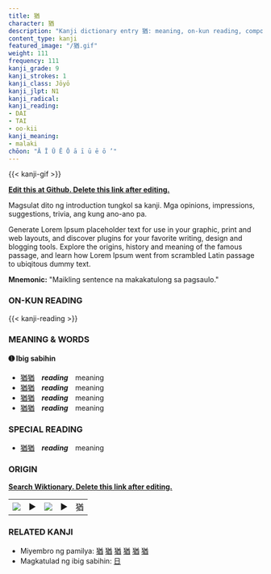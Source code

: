 ```yaml
---
title: 猶
character: 猶
description: "Kanji dictionary entry 猶: meaning, on-kun reading, compounds, origin, related kanji"
content_type: kanji
featured_image: "/猶.gif"
weight: 111
frequency: 111
kanji_grade: 9
kanji_strokes: 1
kanji_class: Jōyō
kanji_jlpt: N1
kanji_radical: 
kanji_reading: 
- DAI
- TAI
- oo-kii
kanji_meaning:
- malaki
chōon: "Ā Ī Ū Ē Ō ā ī ū ē ō ’"
---
```

[//]: # (Don't edit the line below. Kanji animated GIF code is automatically generated.)
{{< kanji-gif >}}

[//]: # (Edit below this line.)

**[Edit this at Github. Delete this link after editing.](https://github.com/tim0g/tim/tree/main/content/kanji/猶/index.md)**

Magsulat dito ng introduction tungkol sa kanji. Mga opinions, impressions, suggestions, trivia, ang kung ano-ano pa.

Generate Lorem Ipsum placeholder text for use in your graphic, print and web layouts, and discover plugins for your favorite writing, design and blogging tools. Explore the origins, history and meaning of the famous passage, and learn how Lorem Ipsum went from scrambled Latin passage to ubiqitous dummy text.
 
**Mnemonic:** "Maikling sentence na makakatulong sa pagsaulo."

### ON-KUN READING

[//]: # (Don't edit the line below. ON-KUN READING code is automatically generated.)
{{< kanji-reading >}}

### MEANING & WORDS

#### ➊ **Ibig sabihin**
  - [猶](../猶)[猶](../猶)　***reading***　meaning
  - [猶](../猶)[猶](../猶)　***reading***　meaning
  - [猶](../猶)[猶](../猶)　***reading***　meaning
  - [猶](../猶)[猶](../猶)　***reading***　meaning

### SPECIAL READING
  - [猶](../猶)[猶](../猶)　***reading***　meaning

### ORIGIN

**[Search Wiktionary. Delete this link after editing.](https://wiktionary.org/wiki/猶)**
<table class="kanji-table"><tr><td>
<img src="60px-猶-bronze.svg.png">
</td><td>▶</td><td>
<img src="60px-猶-oracle.svg.png">
</td><td>▶</td>
<td class="kanji-origin">猶</td>
</tr></table>

### RELATED KANJI
- Miyembro ng pamilya: [猶](../猶) [猶](../猶) [猶](../猶) [猶](../猶) [猶](../猶) [猶](../猶)
- Magkatulad ng ibig sabihin: [日](../日)
